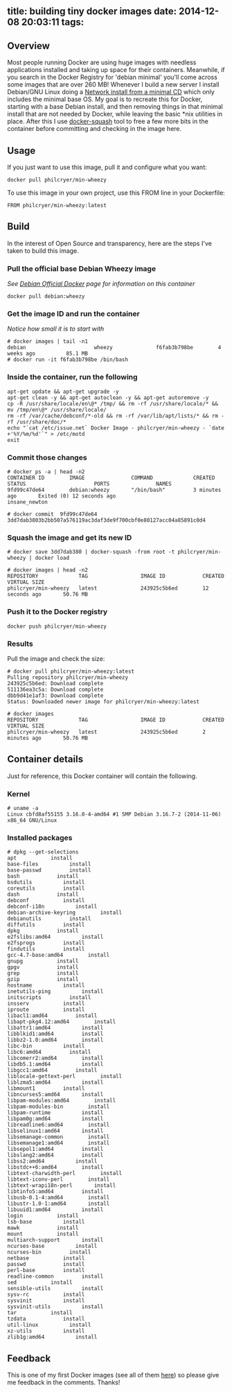 title: building tiny docker images
date: 2014-12-08 20:03:11
tags:
---


## Overview
Most people running Docker are using huge images with needless applications installed and taking up space for their containers. Meanwhile, if you search in the Docker Registry for 'debian minimal' you'll come across some images that are over 260 MB! Whenever I build a new server I install Debian/GNU Linux doing a [Network install from a minimal CD](https://www.debian.org/CD/netinst/) which only includes the minimal base OS. My goal is to recreate this for Docker, starting with a base Debian install, and then removing things in that minimal install that are not needed by Docker, while leaving the basic *nix utilities in place. After this I use [docker-squash](https://github.com/jwilder/docker-squash) tool to free a few more bits in the container before committing and checking in the image here. 

## Usage
If  you just want to use this image, pull it and configure what you want:

```
docker pull philcryer/min-wheezy
```

To use this image in your own project, use this FROM line in your Dockerfile:

```
FROM philcryer/min-wheezy:latest
```

## Build
In the interest of Open Source and transparency, here are the steps I've taken to build this image. 

### Pull the official base Debian Wheezy image

*See [Debian Official Docker](https://registry.hub.docker.com/_/debian/) page for information on this container*

```
docker pull debian:wheezy
```

### Get the image ID and run the container

*Notice how small it is to start with*

```
# docker images | tail -n1
debian                      wheezy              f6fab3b798be        4 weeks ago          85.1 MB
# docker run -it f6fab3b798be /bin/bash
```

### Inside the container, run the following

```
apt-get update && apt-get upgrade -y 
apt-get clean -y && apt-get autoclean -y && apt-get autoremove -y
cp -R /usr/share/locale/en\@* /tmp/ && rm -rf /usr/share/locale/* && mv /tmp/en\@* /usr/share/locale/
rm -rf /var/cache/debconf/*-old && rm -rf /var/lib/apt/lists/* && rm -rf /usr/share/doc/*
echo "`cat /etc/issue.net` Docker Image - philcryer/min-wheezy - `date +'%Y/%m/%d'`" > /etc/motd
exit
```

### Commit those changes

```
# docker ps -a | head -n2
CONTAINER ID        IMAGE               COMMAND             CREATED             STATUS                      PORTS               NAMES
9fd99c47de64        debian:wheezy       "/bin/bash"         3 minutes ago       Exited (0) 12 seconds ago                       insane_newton

# docker commit  9fd99c47de64
3dd7dab3803b2bb507a576119ac3daf3de9f700cbf0e80127acc04a85891c0d4
```

### Squash the image and get its new ID

```
# docker save 3dd7dab380 | docker-squash -from root -t philcryer/min-wheezy | docker load

# docker images | head -n2
REPOSITORY             TAG                 IMAGE ID            CREATED              VIRTUAL SIZE
philcryer/min-wheezy   latest              243925c5b6ed        12 seconds ago       50.76 MB
```

### Push it to the Docker registry

```
docker push philcryer/min-wheezy
```

### Results

Pull the image and check the size:

```
# docker pull philcryer/min-wheezy:latest
Pulling repository philcryer/min-wheezy
243925c5b6ed: Download complete
511136ea3c5a: Download complete
dbb9d41e1af3: Download complete
Status: Downloaded newer image for philcryer/min-wheezy:latest

# docker images
REPOSITORY             TAG                 IMAGE ID            CREATED             VIRTUAL SIZE
philcryer/min-wheezy   latest              243925c5b6ed        2 minutes ago       50.76 MB
```

## Container details

Just for reference, this Docker container will contain the following.

### Kernel

```
# uname -a
Linux cbfd8af55155 3.16.0-4-amd64 #1 SMP Debian 3.16.7-2 (2014-11-06) x86_64 GNU/Linux
```

### Installed packages

```
# dpkg --get-selections
apt           install
base-files          install
base-passwd         install
bash            install
bsdutils          install
coreutils         install
dash            install
debconf           install
debconf-i18n          install
debian-archive-keyring        install
debianutils         install
diffutils         install
dpkg            install
e2fslibs:amd64          install
e2fsprogs         install
findutils         install
gcc-4.7-base:amd64        install
gnupg           install
gpgv            install
grep            install
gzip            install
hostname          install
inetutils-ping          install
initscripts         install
insserv           install
iproute           install
libacl1:amd64         install
libapt-pkg4.12:amd64        install
libattr1:amd64          install
libblkid1:amd64         install
libbz2-1.0:amd64        install
libc-bin          install
libc6:amd64         install
libcomerr2:amd64        install
libdb5.1:amd64          install
libgcc1:amd64         install
liblocale-gettext-perl        install
liblzma5:amd64          install
libmount1         install
libncurses5:amd64       install
libpam-modules:amd64        install
libpam-modules-bin        install
libpam-runtime          install
libpam0g:amd64          install
libreadline6:amd64        install
libselinux1:amd64       install
libsemanage-common        install
libsemanage1:amd64        install
libsepol1:amd64         install
libslang2:amd64         install
libss2:amd64          install
libstdc++6:amd64        install
libtext-charwidth-perl        install
libtext-iconv-perl        install
libtext-wrapi18n-perl       install
libtinfo5:amd64         install
libusb-0.1-4:amd64        install
libustr-1.0-1:amd64       install
libuuid1:amd64          install
login           install
lsb-base          install
mawk            install
mount           install
multiarch-support       install
ncurses-base          install
ncurses-bin         install
netbase           install
passwd            install
perl-base         install
readline-common         install
sed           install
sensible-utils          install
sysv-rc           install
sysvinit          install
sysvinit-utils          install
tar           install
tzdata            install
util-linux          install
xz-utils          install
zlib1g:amd64          install
```

## Feedback

This is one of my first Docker images (see all of them [here](https://hub.docker.com/u/philcryer/)) so please give me feedback in the comments. Thanks!
